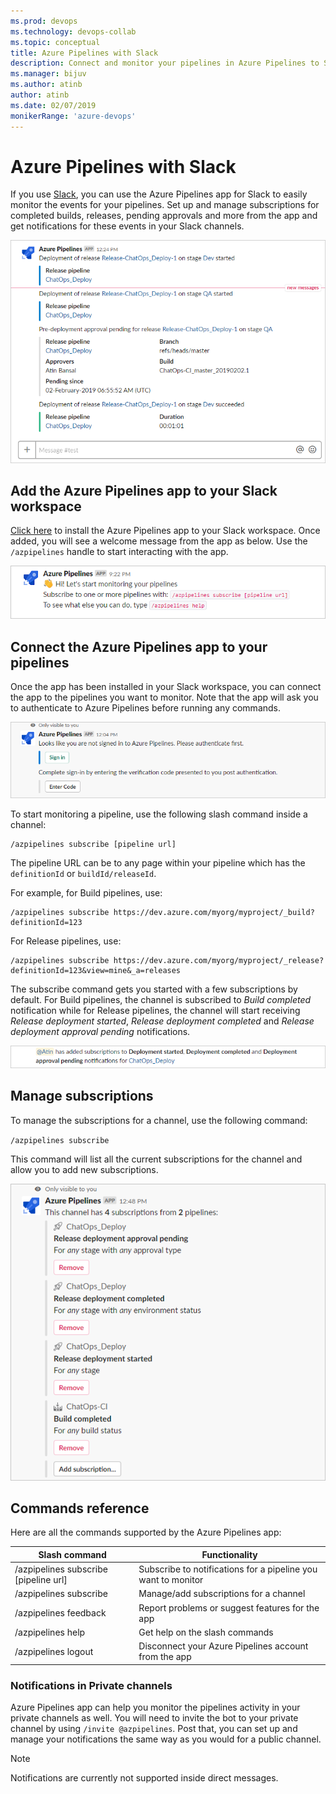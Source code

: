 ```yaml
---
ms.prod: devops
ms.technology: devops-collab
ms.topic: conceptual
title: Azure Pipelines with Slack
description: Connect and monitor your pipelines in Azure Pipelines to Slack by subscribing to notifications right from Slack 
ms.manager: bijuv
ms.author: atinb
author: atinb
ms.date: 02/07/2019
monikerRange: 'azure-devops'
---
```


# Azure Pipelines with Slack

If you use [Slack](https://slack.com), you can use the Azure Pipelines app for Slack to easily monitor the events for your pipelines. Set up and manage subscriptions for completed builds, releases, 
pending approvals and more from the app and get notifications for these events in your Slack channels.

![Notifications image](../_img/integrations-slack/notifications.png)

## Add the Azure Pipelines app to your Slack workspace

[Click here](https://azchatopprodcus1.azchatops.visualstudio.com/_slack/installslackapp) to install the Azure Pipelines app to your Slack workspace. Once added, 
you will see a welcome message from the app as below. Use the `/azpipelines` handle to start interacting with the app.

![Welcome message image](../_img/integrations-slack/welcome-message.png)

## Connect the Azure Pipelines app to your pipelines

Once the app has been installed in your Slack workspace, you can connect the app to the pipelines you want to monitor. Note that the app will ask you to authenticate to Azure Pipelines before running any commands. 

![Sign-in prompt image ](../_img/integrations-slack/sign-in.png)

To start monitoring a pipeline, use the following slash command inside a channel:

```
/azpipelines subscribe [pipeline url]
```

The pipeline URL can be to any page within your pipeline which has the `definitionId` or `buildId/releaseId`.  

For example, for Build pipelines, use:

```
/azpipelines subscribe https://dev.azure.com/myorg/myproject/_build?definitionId=123
```

For Release pipelines, use:

```
/azpipelines subscribe https://dev.azure.com/myorg/myproject/_release?definitionId=123&view=mine&_a=releases
```

The subscribe command gets you started with a few subscriptions by default. For Build pipelines, the channel is subscribed to *Build completed* notification while for Release pipelines, 
the channel will start receiving *Release deployment started*, *Release deployment completed* and *Release deployment approval pending* notifications.

![Subscriptions added image](../_img/integrations-slack/subscriptions-added-confirmation.png)

## Manage subscriptions

To manage the subscriptions for a channel, use the following command:

`/azpipelines subscribe`

This command will list all the current subscriptions for the channel and allow you to add new subscriptions.

![Subscriptions list image](../_img/integrations-slack/subscriptions-list.png)

## Commands reference

Here are all the commands supported by the Azure Pipelines app:

| Slash command        | Functionality  |
| -------------------- |----------------|
| /azpipelines subscribe [pipeline url]      | Subscribe to notifications for a pipeline you want to monitor | 
| /azpipelines subscribe      | Manage/add subscriptions for a channel      | 
| /azpipelines feedback | Report problems or suggest features for the app      |
| /azpipelines help     | Get help on the slash commands |
| /azpipelines logout   | Disconnect your Azure Pipelines account from the app |

### Notifications in Private channels

Azure Pipelines app can help you monitor the pipelines activity in your private channels as well. You will need to invite the bot to your private channel by using `/invite @azpipelines`. 
Post that, you can set up and manage your notifications the same way as you would for a public channel.

>[!NOTE]
>Notifications are currently not supported inside direct messages.